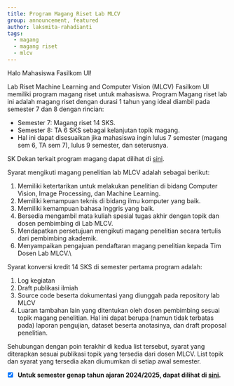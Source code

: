 ```yaml
---
title: Program Magang Riset Lab MLCV
group: announcement, featured 
author: laksmita-rahadianti
tags:
  - magang
  - magang riset
  - mlcv
---
```


Halo Mahasiswa Fasilkom UI!

<!-- excerpt start -->
Lab Riset Machine Learning and Computer Vision (MLCV) Fasilkom UI memiliki program magang riset untuk mahasiswa. Program Magang riset lab ini adalah magang riset dengan durasi 1 tahun yang ideal diambil pada semester 7 dan 8 dengan rincian:
- Semester 7: Magang riset 14 SKS.
- Semester 8: TA 6 SKS sebagai kelanjutan topik magang.
- Hal ini dapat disesuaikan jika mahasiswa ingin lulus 7 semester (magang sem 6, TA sem 7), lulus 9 semester, dan seterusnya.
<!-- excerpt end -->

SK Dekan terkait program magang dapat dilihat di [sini](https://github.com/mlcvlab-fasilkom-ui/mlcvlab-fasilkom-ui.github.io/blob/main/images/announcement/SK_Konversi_Kredit_Magang_MLCV.pdf).

Syarat mengikuti magang penelitian lab MLCV adalah sebagai berikut:
 1. Memiliki ketertarikan untuk melakukan penelitian di bidang Computer Vision, Image Processing, dan Machine Learning.
 2. Memiliki kemampuan teknis di bidang ilmu komputer yang baik.
 3. Memiliki kemampuan bahasa Inggris yang baik.
 4. Bersedia mengambil mata kuliah spesial tugas akhir dengan topik dan dosen pembimbing di Lab MLCV.
 5. Mendapatkan persetujuan mengikuti magang penelitian secara tertulis dari pembimbing akademik.
 6. Menyampaikan pengajuan pendaftaran magang penelitian kepada Tim Dosen Lab MLCV.\

Syarat konversi kredit 14 SKS di semester pertama program adalah:
 1. Log kegiatan
 2. Draft publikasi ilmiah
 3. Source code beserta dokumentasi yang diunggah pada repository lab MLCV
 4. Luaran tambahan lain yang ditentukan oleh dosen pembimbing sesuai topik magang penelitian. Hal ini dapat berupa (namun tidak terbatas pada) laporan pengujian, dataset beserta anotasinya, dan draft proposal penelitian.

Sehubungan dengan poin terakhir di kedua list tersebut, syarat yang diterapkan sesuai publikasi topik yang tersedia dari dosen MLCV. List topik dan syarat yang tersedia akan diumumkan di setiap awal semester.

 - [x] **Untuk semester genap tahun ajaran 2024/2025, dapat dilihat di [sini](magang-mlcv-lab-jan25.html).**
